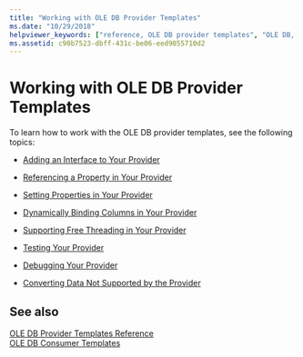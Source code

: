 ```yaml
---
title: "Working with OLE DB Provider Templates"
ms.date: "10/29/2018"
helpviewer_keywords: ["reference, OLE DB provider templates", "OLE DB, provider templates", "templates, OLE DB provider", "OLE DB providers, templates"]
ms.assetid: c90b7523-dbff-431c-be06-eed9055710d2
---
```

# Working with OLE DB Provider Templates

To learn how to work with the OLE DB provider templates, see the following topics:

- [Adding an Interface to Your Provider](../../data/oledb/adding-an-interface-to-your-provider.md)

- [Referencing a Property in Your Provider](../../data/oledb/referencing-a-property-in-your-provider.md)

- [Setting Properties in Your Provider](../../data/oledb/setting-properties-in-your-provider.md)

- [Dynamically Binding Columns in Your Provider](../../data/oledb/dynamically-binding-columns-in-your-provider.md)

- [Supporting Free Threading in Your Provider](../../data/oledb/supporting-free-threading-in-your-provider.md)

- [Testing Your Provider](../../data/oledb/testing-your-provider.md)

- [Debugging Your Provider](../../data/oledb/debugging-your-provider.md)

- [Converting Data Not Supported by the Provider](../../data/oledb/converting-data-not-supported-by-the-provider.md)

## See also

[OLE DB Provider Templates Reference](../../data/oledb/ole-db-provider-templates-reference.md)<br/>
[OLE DB Consumer Templates](../../data/oledb/ole-db-consumer-templates-cpp.md)
